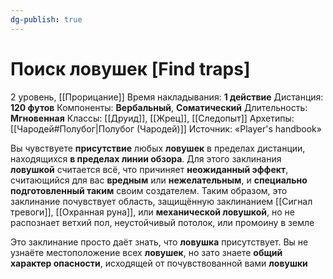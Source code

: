 ```yaml
---
dg-publish: true
---
```

# Поиск ловушек [Find traps]
2 уровень, [[Прорицание]]
Время накладывания: **1 действие**
Дистанция: **120 футов**
Компоненты: **Вербальный**, **Соматический**
Длительность: **Мгновенная**
Классы: [[Друид]], [[Жрец]], [[Следопыт]]
Архетипы: [[Чародей#Полубог|Полубог (Чародей)]]
Источник: «Player's handbook»

Вы чувствуете **присутствие** любых **ловушек** в пределах дистанции, находящихся **в пределах линии обзора**. Для этого заклинания **ловушкой** считается всё, что причиняет **неожиданный эффект**, считающийся для вас **вредным** или **нежелательным**, и **специально подготовленный таким** своим создателем. Таким образом, это заклинание почувствует область, защищённую заклинанием [[Сигнал тревоги]], [[Охранная руна]], или **механической ловушкой**, но не распознает ветхий пол, неустойчивый потолок, или промоину в земле

Это заклинание просто даёт знать, что **ловушка** присутствует. Вы не узнаёте местоположение всех **ловушек**, но зато знаете **общий характер опасности**, исходящей от почувствованной вами **ловушки**